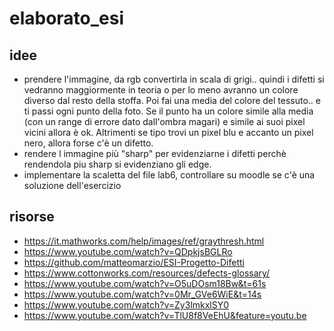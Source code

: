 # elaborato_esi

## idee
- prendere l'immagine, da rgb convertirla in scala di grigi.. quindi i difetti si vedranno maggiormente in teoria o per lo meno avranno un colore diverso dal resto della stoffa. Poi fai una media del colore del tessuto.. e ti passi ogni punto della foto.
Se il punto ha un colore simile alla media (con un range di errore dato dall'ombra magari) e simile ai suoi pixel vicini allora è ok.
Altrimenti se tipo trovi un pixel blu e accanto un pixel nero, allora forse c'è un difetto.
- rendere l immagine più "sharp" per evidenziarne i difetti perchè rendendola piu sharp si evidenziano gli edge.
- implementare la scaletta del file lab6, controllare su moodle se c'è una soluzione dell'esercizio

## risorse
- https://it.mathworks.com/help/images/ref/graythresh.html
- https://www.youtube.com/watch?v=QDpkjsBGLRo
- https://github.com/matteomarzio/ESI-Progetto-Difetti
- https://www.cottonworks.com/resources/defects-glossary/
- https://www.youtube.com/watch?v=O5uDOsm18Bw&t=61s
- https://www.youtube.com/watch?v=0Mr_GVe6WiE&t=14s
- https://www.youtube.com/watch?v=Zy3lmkxlSY0
- https://www.youtube.com/watch?v=TlU8f8VeEhU&feature=youtu.be